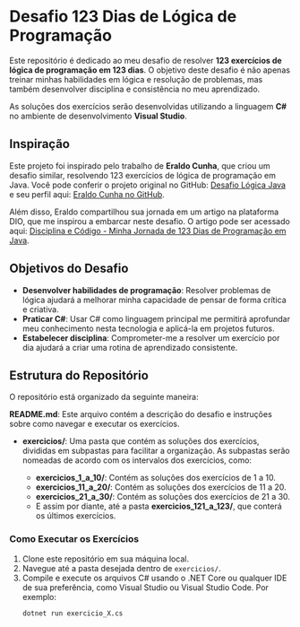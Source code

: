 # Desafio 123 Dias de Lógica de Programação

Este repositório é dedicado ao meu desafio de resolver **123 exercícios de lógica de programação em 123 dias**. O objetivo deste desafio é não apenas treinar minhas habilidades em lógica e resolução de problemas, mas também desenvolver disciplina e consistência no meu aprendizado.

As soluções dos exercícios serão desenvolvidas utilizando a linguagem **C#** no ambiente de desenvolvimento **Visual Studio**.

## Inspiração

Este projeto foi inspirado pelo trabalho de **Eraldo Cunha**, que criou um desafio similar, resolvendo 123 exercícios de lógica de programação em Java. Você pode conferir o projeto original no GitHub: [Desafio Lógica Java](https://github.com/EraldoCunha/desafio-logica-java) e seu perfil aqui: [Eraldo Cunha no GitHub](https://github.com/EraldoCunha). 

Além disso, Eraldo compartilhou sua jornada em um artigo na plataforma DIO, que me inspirou a embarcar neste desafio. O artigo pode ser acessado aqui: [Disciplina e Código - Minha Jornada de 123 Dias de Programação em Java](https://web.dio.me/articles/disciplina-e-codigo-minha-jornada-de-123-dias-de-programacao-em-java?back=%2Farticles&page=1&order=oldest).

## Objetivos do Desafio
- **Desenvolver habilidades de programação**: Resolver problemas de lógica ajudará a melhorar minha capacidade de pensar de forma crítica e criativa.
- **Praticar C#**: Usar C# como linguagem principal me permitirá aprofundar meu conhecimento nesta tecnologia e aplicá-la em projetos futuros.
- **Estabelecer disciplina**: Comprometer-me a resolver um exercício por dia ajudará a criar uma rotina de aprendizado consistente.

## Estrutura do Repositório

O repositório está organizado da seguinte maneira:

**README.md**: Este arquivo contém a descrição do desafio e instruções sobre como navegar e executar os exercícios.

- **exercicios/**: Uma pasta que contém as soluções dos exercícios, divididas em subpastas para facilitar a organização. As subpastas serão nomeadas de acordo com os intervalos dos exercícios, como:

  - **exercicios_1_a_10/**: Contém as soluções dos exercícios de 1 a 10.
  - **exercicios_11_a_20/**: Contém as soluções dos exercícios de 11 a 20.
  - **exercicios_21_a_30/**: Contém as soluções dos exercícios de 21 a 30.
  - E assim por diante, até a pasta **exercicios_121_a_123/**, que conterá os últimos exercícios.

### Como Executar os Exercícios
1. Clone este repositório em sua máquina local.
2. Navegue até a pasta desejada dentro de `exercicios/`.
3. Compile e execute os arquivos C# usando o .NET Core ou qualquer IDE de sua preferência, como Visual Studio ou Visual Studio Code. Por exemplo:
   ```bash
   dotnet run exercicio_X.cs
